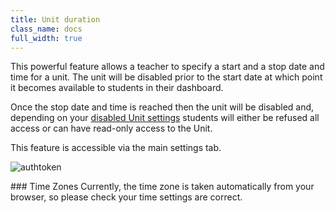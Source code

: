 ```yaml
---
title: Unit duration
class_name: docs
full_width: true
---
```


This powerful feature allows a teacher to specify a start and a stop date and time for a unit. The unit will be disabled prior to the start date at which point it becomes available to students in their dashboard. 

Once the stop date and time is reached then the unit will be disabled and, depending on your [disabled Unit settings](/docs/teacher/classes/disable) students will either be refused all access or can have read-only access to the Unit.

This feature is accessible via the main settings tab.

<img alt="authtoken" src="/img/docs/manage_classes/unitduration.png" class="simple"/>

### Time Zones
Currently, the time zone is taken automatically from your browser, so please check your time settings are correct.

